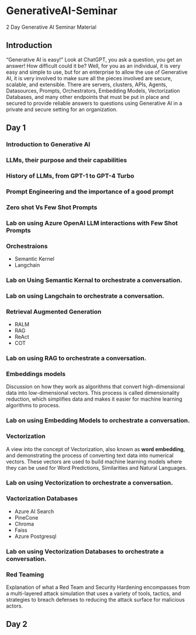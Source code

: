 # GenerativeAI-Seminar
2 Day Generative AI Seminar Material

## Introduction
“Generative AI is easy!” Look at ChatGPT, you ask a question, you get an answer! How difficult could it be?
Well, for you as an individual, it is very easy and simple to use, but for an enterprise to allow the use of Generative AI, it is very involved to make sure all the pieces involved are secure, scalable, and extensible. There are servers, clusters, APIs, Agents, Datasources, Prompts, Orchestrators, Embedding Models, Vectorization Databases, and many other endpoints that must be put in place and secured to provide reliable answers to questions using Generative AI in a private and secure setting for an organization.

## Day 1

### Introduction to Generative AI
### LLMs, their purpose and their capabilities
### History of LLMs, from GPT-1 to GPT-4 Turbo
### Prompt Engineering and the importance of a good prompt
### Zero shot Vs Few Shot Prompts
### Lab on using Azure OpenAI LLM interactions with Few Shot Prompts
### Orchestraions
- Semantic Kernel
- Langchain
### Lab on Using Semantic Kernal to orchestrate a conversation.
### Lab on using Langchain to orchestrate a conversation.
### Retrieval Augmented Generation
- RALM
- RAG
- ReAct
- COT

### Lab on using RAG to orchestrate a conversation.

### Embeddings models
Discussion on how they work as algorithms that convert high-dimensional data into low-dimensional vectors. This process is called dimensionality reduction, which simplifies data and makes it easier for machine learning algorithms to process.

### Lab on using Embedding Models to orchestrate a conversation.
### Vectorization
A view into the concept of Vectorization, also known as **word embedding**, and demonstrating the process of converting text data into numerical vectors. These vectors are used to build machine learning models where they can be used for Word Predictions, Similarities and Natural Languages.

### Lab on using Vectorization to orchestrate a conversation.
### Vactorization Databases
- Azure AI Search
- PineCone
- Chroma
- Faiss
- Azure Postgresql 

### Lab on using Vectorization Databases to orchestrate a conversation.
### Red Teaming
Explanation of what a Red Team and Security Hardening encompasses from a multi-layered attack simulation that uses a variety of tools, tactics, and strategies to breach defenses to reducing the attack surface for malicious actors.

## Day 2


